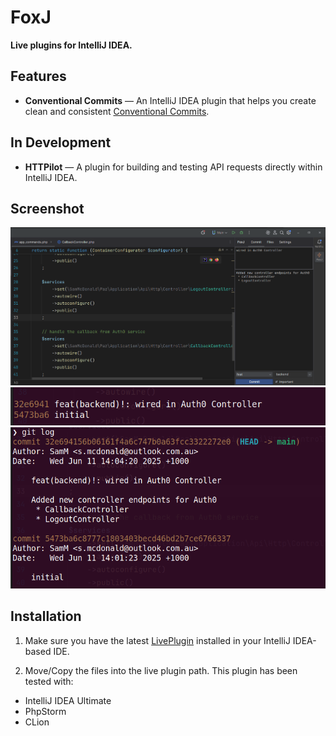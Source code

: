 # FoxJ

**Live plugins for IntelliJ IDEA.**

## Features

- **Conventional Commits** — An IntelliJ IDEA plugin that helps you create clean and consistent [Conventional Commits](https://www.conventionalcommits.org/).

## In Development

- **HTTPilot** — A plugin for building and testing API requests directly within IntelliJ IDEA.

## Screenshot

![Conventional Commits Plugin](img/ccplugin.png)
![Conventional Commits Plugin](img/ccplugin_out1.png)
![Conventional Commits Plugin](img/ccplugin_out2.png)


## Installation

1. Make sure you have the latest [LivePlugin](https://plugins.jetbrains.com/plugin/7282-liveplugin) installed in your IntelliJ IDEA-based IDE.

2. Move/Copy the files into the live plugin path.
This plugin has been tested with:

- IntelliJ IDEA Ultimate
- PhpStorm
- CLion

